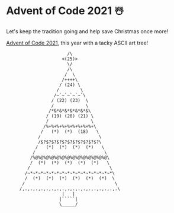 # Advent of Code 2021 ☃️

Let's keep the tradition going and help save Christmas once more!

[Advent of Code 2021](https://adventofcode.com/2021), this year with a tacky ASCII art tree!

```
                       /\
                     <(25)>
                       \/
                       /\
                      /  \
                     /++++\
                    / (24) \
                   /        \
                  /~`~`~`~`~`\
                 / (22) (23)  \
                 /            \
                /*&*&*&*&*&*&*&\
               / (19) (20) (21) \
               /                \
              /%+%+%+%+%+%+%+%+%+\
             /   (*)  (*)  (18)   \
            /                      \
            /$?$?$?$?$?$?$?$?$?$?$?\
           /   (*)  (*)  (*)  (*)   \
          /                          \
         /%@%@%@%@%@%@%@%@%@%@%@%@%@%@\
         /  (*)  (*)  (*)  (*)  (*)   \
        /                              \
       /~*~*~*~*~*~*~*~*~*~*~*~*~*~*~*~*\
       /  (*)  (*)  (*)  (*)  (*)  (*)  \
      /                                  \
     /,.,.,.,.,.,.,.,.,.,.,.,.,.,.,.,.,.,.\
                     |   |
                    |`````|
                    \_____/
```
